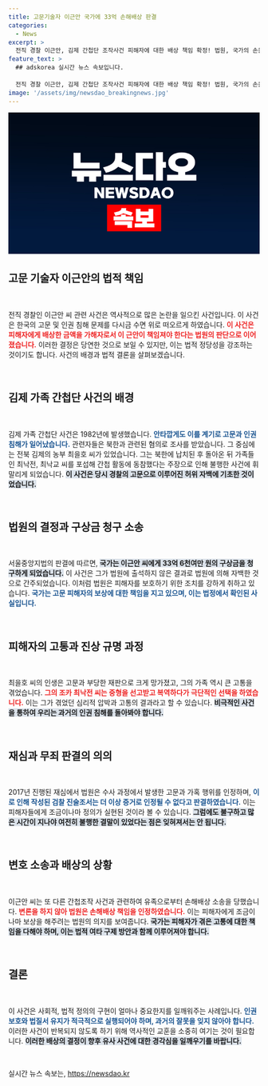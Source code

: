 ```yaml
---
title: 고문기술자 이근안 국가에 33억 손해배상 판결
categories:
  - News
excerpt: >
  전직 경찰 이근안, 김제 간첩단 조작사건 피해자에 대한 배상 책임 확정! 법원, 국가의 손을 들어줘 구상금 33억6천여만원 청구 성공. 고문으로 억울한 희생을 낳은 사건, 과거의 진실이 드러나다!
feature_text: >
  ## adskorea 실시간 뉴스 속보입니다.

  전직 경찰 이근안, 김제 간첩단 조작사건 피해자에 대한 배상 책임 확정! 법원, 국가의 손을 들어줘 구상금 33억6천여만원 청구 성공. 고문으로 억울한 희생을 낳은 사건, 과거의 진실이 드러나다!
image: '/assets/img/newsdao_breakingnews.jpg'
---
```


<p><img src="/assets/img/newsdao_breakingnews.jpg" alt="adskorea 속보" /></p>

<h2 data-ke-size="size26">고문 기술자 이근안의 법적 책임</h2>

<p data-ke-size="size16">&nbsp;</p>

<p>전직 경찰인 이근안 씨 관련 사건은 역사적으로 많은 논란을 일으킨 사건입니다. 이 사건은 한국의 고문 및 인권 침해 문제를 다시금 수면 위로 떠오르게 하였습니다. <b><span style="color: #ee2323;">이 사건은 피해자에게 배상한 금액을 가해자로서 이 근안이 책임져야 한다는 법원의 판단으로 이어졌습니다.</span></b> 이러한 결정은 당연한 것으로 보일 수 있지만, 이는 법적 정당성을 강조하는 것이기도 합니다. 사건의 배경과 법적 결론을 살펴보겠습니다.</p>

<p data-ke-size="size16">&nbsp;</p>

<h2 data-ke-size="size26">김제 가족 간첩단 사건의 배경</h2>

<p data-ke-size="size16">&nbsp;</p>

<p>김제 가족 간첩단 사건은 1982년에 발생했습니다. <b><span style="color: #1a5490;">안타깝게도 이를 계기로 고문과 인권 침해가 일어났습니다.</span></b> 관련자들은 북한과 관련된 혐의로 조사를 받았습니다. 그 중심에는 전북 김제의 농부 최을호 씨가 있었습니다. 그는 북한에 납치된 후 돌아온 뒤 가족들인 최낙전, 최낙교 씨를 포섭해 간첩 활동에 동참했다는 주장으로 인해 불행한 사건에 휘말리게 되었습니다. <b><span style="background-color: #21538527;">이 사건은 당시 경찰의 고문으로 이루어진 허위 자백에 기초한 것이었습니다.</span></b> </p>

<p data-ke-size="size16">&nbsp;</p>

<h2 data-ke-size="size26">법원의 결정과 구상금 청구 소송</h2>

<p data-ke-size="size16">&nbsp;</p>

<p>서울중앙지법의 판결에 따르면, <b><span style="background-color: #21538527;">국가는 이근안 씨에게 33억 6천여만 원의 구상금을 청구하게 되었습니다.</span></b> 이 사건은 그가 법원에 출석하지 않은 결과로 법원에 의해 자백한 것으로 간주되었습니다. 이처럼 법원은 피해자를 보호하기 위한 조치를 강하게 취하고 있습니다. <b><span style="color: #1a5490;">국가는 고문 피해자의 보상에 대한 책임을 지고 있으며, 이는 법정에서 확인된 사실입니다.</span></b></p>

<p data-ke-size="size16">&nbsp;</p>

<h2 data-ke-size="size26">피해자의 고통과 진상 규명 과정</h2>

<p data-ke-size="size16">&nbsp;</p>

<p>최을호 씨의 인생은 고문과 부당한 재판으로 크게 망가졌고, 그의 가족 역시 큰 고통을 겪었습니다. <b><span style="color: #ee2323;">그의 조카 최낙전 씨는 중형을 선고받고 복역하다가 극단적인 선택을 하였습니다.</span></b> 이는 그가 겪었던 심리적 압박과 고통의 결과라고 할 수 있습니다. <b><span style="background-color: #21538527;">비극적인 사건을 통하여 우리는 과거의 인권 침해를 돌아봐야 합니다.</span></b> </p>

<p data-ke-size="size16">&nbsp;</p>

<h2 data-ke-size="size26">재심과 무죄 판결의 의의</h2>

<p data-ke-size="size16">&nbsp;</p>

<p>2017년 진행된 재심에서 법원은 수사 과정에서 발생한 고문과 가혹 행위를 인정하며, <b><span style="color: #1a5490;">이로 인해 작성된 검찰 진술조서는 더 이상 증거로 인정될 수 없다고 판결하였습니다.</span></b> 이는 피해자들에게 조금이나마 정의가 실현된 것이라 볼 수 있습니다. <b><span style="background-color: #21538527;">그럼에도 불구하고 많은 시간이 지나야 여전히 불행한 결말이 있었다는 점은 잊혀져서는 안 됩니다.</span></b> </p>

<p data-ke-size="size16">&nbsp;</p>

<h2 data-ke-size="size26">변호 소송과 배상의 상황</h2>

<p data-ke-size="size16">&nbsp;</p>

<p>이근안 씨는 또 다른 간첩조작 사건과 관련하여 유족으로부터 손해배상 소송을 당했습니다. <b><span style="color: #ee2323;">변론을 하지 않아 법원은 손해배상 책임을 인정하였습니다.</span></b> 이는 피해자에게 조금이나마 보상을 해주려는 법원의 의지를 보여줍니다. <b><span style="background-color: #21538527;">국가는 피해자가 겪은 고통에 대한 책임을 다해야 하며, 이는 법적 여타 구제 방안과 함께 이루어져야 합니다.</span></b></p>

<p data-ke-size="size16">&nbsp;</p>

<h2 data-ke-size="size26">결론</h2>

<p data-ke-size="size16">&nbsp;</p>

<p>이 사건은 사회적, 법적 정의의 구현이 얼마나 중요한지를 일깨워주는 사례입니다. <b><span style="color: #1a5490;">인권 보호와 법질서 유지가 적극적으로 실행되어야 하며, 과거의 잘못을 잊지 않아야 합니다.</span></b> 이러한 사건이 반복되지 않도록 하기 위해 역사적인 교훈을 소중히 여기는 것이 필요합니다. <b><span style="background-color: #21538527;">이러한 배상의 결정이 향후 유사 사건에 대한 경각심을 일깨우기를 바랍니다.</span></b></p>

<p data-ke-size="size16">&nbsp;</p>
실시간 뉴스 속보는, <a href="https://newsdao.kr" rel="dofollow">https://newsdao.kr</a>


